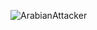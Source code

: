 ![ArabianAttacker](https://github.com/yuankong666/Ultimate-RAT-Collection/assets/128066597/69840f1d-3a88-4650-ba47-a483f5d7a9df)

